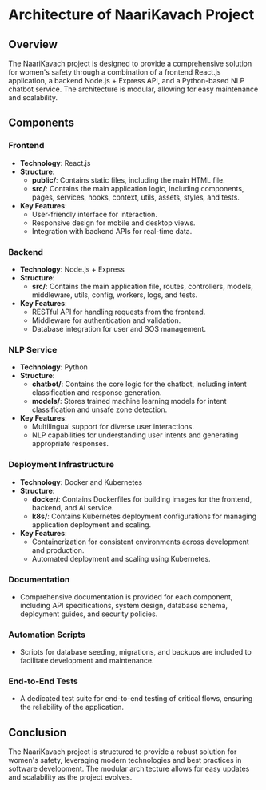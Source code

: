 # Architecture of NaariKavach Project

## Overview
The NaariKavach project is designed to provide a comprehensive solution for women's safety through a combination of a frontend React.js application, a backend Node.js + Express API, and a Python-based NLP chatbot service. The architecture is modular, allowing for easy maintenance and scalability.

## Components

### Frontend
- **Technology**: React.js
- **Structure**:
  - **public/**: Contains static files, including the main HTML file.
  - **src/**: Contains the main application logic, including components, pages, services, hooks, context, utils, assets, styles, and tests.
- **Key Features**:
  - User-friendly interface for interaction.
  - Responsive design for mobile and desktop views.
  - Integration with backend APIs for real-time data.

### Backend
- **Technology**: Node.js + Express
- **Structure**:
  - **src/**: Contains the main application file, routes, controllers, models, middleware, utils, config, workers, logs, and tests.
- **Key Features**:
  - RESTful API for handling requests from the frontend.
  - Middleware for authentication and validation.
  - Database integration for user and SOS management.

### NLP Service
- **Technology**: Python
- **Structure**:
  - **chatbot/**: Contains the core logic for the chatbot, including intent classification and response generation.
  - **models/**: Stores trained machine learning models for intent classification and unsafe zone detection.
- **Key Features**:
  - Multilingual support for diverse user interactions.
  - NLP capabilities for understanding user intents and generating appropriate responses.

### Deployment Infrastructure
- **Technology**: Docker and Kubernetes
- **Structure**:
  - **docker/**: Contains Dockerfiles for building images for the frontend, backend, and AI service.
  - **k8s/**: Contains Kubernetes deployment configurations for managing application deployment and scaling.
- **Key Features**:
  - Containerization for consistent environments across development and production.
  - Automated deployment and scaling using Kubernetes.

### Documentation
- Comprehensive documentation is provided for each component, including API specifications, system design, database schema, deployment guides, and security policies.

### Automation Scripts
- Scripts for database seeding, migrations, and backups are included to facilitate development and maintenance.

### End-to-End Tests
- A dedicated test suite for end-to-end testing of critical flows, ensuring the reliability of the application.

## Conclusion
The NaariKavach project is structured to provide a robust solution for women's safety, leveraging modern technologies and best practices in software development. The modular architecture allows for easy updates and scalability as the project evolves.